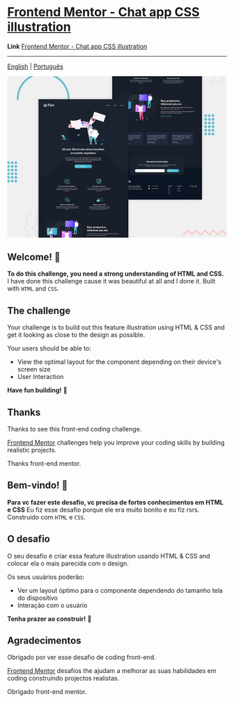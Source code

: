 # [Frontend Mentor - Chat app CSS illustration](https://eufraniodiogo.github.io/fylo-company)


**Link** [Frontend Mentor - Chat app CSS illustration](https://eufraniodiogo.github.io/fylo-company)

---

[English](#english) | [Português](#portugues)

![Design preview for the Chat app CSS illustration coding challenge](./design/desktop-preview.jpg)

<h2 id="english">Welcome! 👋</h2>

**To do this challenge, you need a strong understanding of HTML and CSS.**
I have done this challenge cause it was beautiful at all and I done it. Built with `HTML` and `CSS`.

## The challenge

Your challenge is to build out this feature illustration using HTML & CSS and get it looking as close to the design as possible.

Your users should be able to:

- View the optimal layout for the component depending on their device's screen size
- User Interaction

**Have fun building!** 🚀

## Thanks

Thanks to see this front-end coding challenge.

[Frontend Mentor](https://www.frontendmentor.io) challenges help you improve your coding skills by building realistic projects.

Thanks front-end mentor.


<h2 id="portugues">Bem-vindo! 👋</h2>

**Para vc fazer este desafio, vc precisa de fortes conhecimentos em HTML e CSS**
Eu fiz esse desafio porque ele era muito bonito e eu fiz rsrs. Construido com `HTML` e `CSS`.
## O desafio

O seu desafio é criar essa feature illustration usando HTML & CSS and colocar ela o mais parecida com o design.

Os seus usuários poderão:

- Ver um layout óptimo para o componente dependendo do tamanho tela do dispositivo
- Interação com o usuário

**Tenha prazer ao construir!** 🚀

## Agradecimentos

Obrigado por ver esse desafio de coding front-end.

[Frontend Mentor](https://www.frontendmentor.io) desafios the ajudam a melhorar as suas habilidades em coding construindo projectos realistas.

Obrigado front-end mentor.
